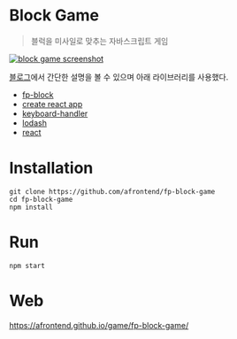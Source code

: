 # Block Game
> 블럭을 미사일로 맞추는 자바스크립트 게임

[![block game screenshot](https://agvim.files.wordpress.com/2019/03/fp-block-game.png?w=100 "block game screenshot")](https://afrontend.github.io/game/fp-block-game/)

[블로그](https://agvim.wordpress.com/2019/03/25/block-game-with-javascript/)에서 간단한 설명을 볼 수 있으며 아래 라이브러리를 사용했다.

* [fp-block](https://www.npmjs.com/package/fp-block)
* [create react app](https://github.com/facebook/create-react-app)
* [keyboard-handler](https://github.com/emiljohansson/keyboard-handler)
* [lodash](https://lodash.com/)
* [react](https://reactjs.org/)

# Installation

    git clone https://github.com/afrontend/fp-block-game
    cd fp-block-game
    npm install

# Run

    npm start

# Web

https://afrontend.github.io/game/fp-block-game/
